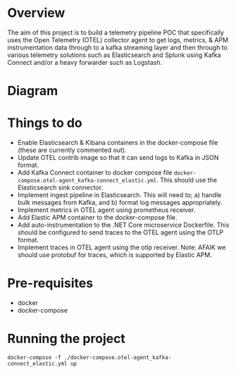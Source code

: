 # Overview

The aim of this project is to build a telemetry pipeline POC that specifically uses the Open Telemetry (OTEL) collector agent to get logs, metrics, & APM instrumentation data through to a kafka streaming layer and then through to various telemetry solutions such as Elasticsearch and Splunk using Kafka Connect and/or a heavy forwarder such as Logstash.

# Diagram


# Things to do

* Enable Elasticsearch & Kibana containers in the docker-compose file (these are currently commented out).
* Update OTEL contrib image so that it can send logs to Kafka in JSON format.
* Add Kafka Connect container to docker compose file `docker-compose.otel-agent_kafka-connect_elastic.yml`. This should use the Elasticsearch sink connector.
* Implement ingest pipeline in Elasticsearch. This will need to; a) handle bulk messages from Kafka, and b) format log messages appropriately.
* Implement metrics in OTEL agent using prometheus receiver.
* Add Elastic APM container to the docker-compose file.
* Add auto-instrumentation to the .NET Core microservice Dockerfile. This should be configured to send traces to the OTEL agent using the OTLP format.
* Implement traces in OTEL agent using the otlp receiver. Note: AFAIK we should use protobuf for traces, which is supported by Elastic APM.

# Pre-requisites

* docker
* docker-compose

# Running the project

```
docker-compose -f ./docker-compose.otel-agent_kafka-connect_elastic.yml up
```
